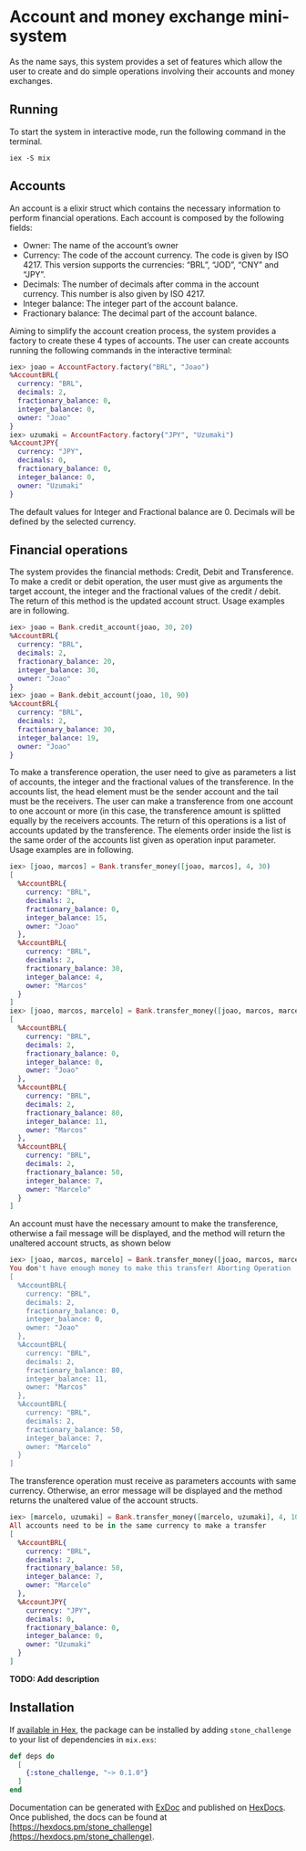 # Account and money exchange mini-system

As the name says, this system provides a set of features which allow the user to create and do simple operations involving their accounts and money exchanges.

## Running

To start the system in interactive mode, run the following command in the terminal.

```
iex -S mix 

```

## Accounts

An account is a elixir struct which contains the necessary information to perform financial operations. Each account is composed by the following fields:

* Owner: The name of the account’s owner 
* Currency: The code of the account currency. The code is given by ISO 4217. This version supports the currencies: “BRL”, “JOD”, “CNY” and “JPY”.
* Decimals: The number of decimals after comma in the account currency. This number is also given by ISO 4217.
* Integer balance: The integer part of the account balance.
* Fractionary balance: The decimal part of the account balance.

Aiming to simplify the account creation process, the system provides a factory to create these 4 types of accounts. The user can create accounts running the following commands in the interactive terminal:

```elixir
iex> joao = AccountFactory.factory("BRL", "Joao")
%AccountBRL{
  currency: "BRL",
  decimals: 2,
  fractionary_balance: 0,
  integer_balance: 0,
  owner: "Joao"
}
iex> uzumaki = AccountFactory.factory("JPY", "Uzumaki")
%AccountJPY{
  currency: "JPY",
  decimals: 0,
  fractionary_balance: 0,
  integer_balance: 0,
  owner: "Uzumaki"
}

```
The default values for Integer and Fractional balance are 0. Decimals will be defined by the selected currency.

## Financial operations

The system provides the financial methods: Credit, Debit and Transference. 
To make a credit or debit operation, the user must give as arguments the target account, the integer and the fractional values of the credit / debit. The return of this method is the updated account struct. Usage examples are in following.

```elixir
iex> joao = Bank.credit_account(joao, 30, 20)
%AccountBRL{
  currency: "BRL",
  decimals: 2,
  fractionary_balance: 20,
  integer_balance: 30,
  owner: "Joao"
}
iex> joao = Bank.debit_account(joao, 10, 90)
%AccountBRL{
  currency: "BRL",
  decimals: 2,
  fractionary_balance: 30,
  integer_balance: 19,
  owner: "Joao"
}
```

To make a transference operation, the user need to give as parameters a list of accounts, the integer and the fractional values of the transference. In the accounts list, the head element must be the sender account and the tail must be the receivers. The user can make a transference from one account to one account or more (in this case, the transference amount is splitted equally by the receivers accounts. The return of this operations is a list of accounts updated by the transference. The elements order inside the list is the same order of the accounts list given as  operation input parameter. Usage examples are in following.

```elixir
iex> [joao, marcos] = Bank.transfer_money([joao, marcos], 4, 30)
[
  %AccountBRL{
    currency: "BRL",
    decimals: 2,
    fractionary_balance: 0,
    integer_balance: 15,
    owner: "Joao"
  },
  %AccountBRL{
    currency: "BRL",
    decimals: 2,
    fractionary_balance: 30,
    integer_balance: 4,
    owner: "Marcos"
  }
]
iex> [joao, marcos, marcelo] = Bank.transfer_money([joao, marcos, marcelo], 15, 0) 
[
  %AccountBRL{
    currency: "BRL",
    decimals: 2,
    fractionary_balance: 0,
    integer_balance: 0,
    owner: "Joao"
  },
  %AccountBRL{
    currency: "BRL",
    decimals: 2,
    fractionary_balance: 80,
    integer_balance: 11,
    owner: "Marcos"
  },
  %AccountBRL{
    currency: "BRL",
    decimals: 2,
    fractionary_balance: 50,
    integer_balance: 7,
    owner: "Marcelo"
  }
]

```

An account must have the necessary amount to make the transference, otherwise a fail message will be displayed, and the method will return the unaltered account structs, as shown below

```elixir
iex> [joao, marcos, marcelo] = Bank.transfer_money([joao, marcos, marcelo], 15, 0)
You don't have enough money to make this transfer! Aborting Operation ...
[
  %AccountBRL{
    currency: "BRL",
    decimals: 2,
    fractionary_balance: 0,
    integer_balance: 0,
    owner: "Joao"
  },
  %AccountBRL{
    currency: "BRL",
    decimals: 2,
    fractionary_balance: 80,
    integer_balance: 11,
    owner: "Marcos"
  },
  %AccountBRL{
    currency: "BRL",
    decimals: 2,
    fractionary_balance: 50,
    integer_balance: 7,
    owner: "Marcelo"
  }
]
```
The transference operation must receive as parameters accounts with same currency. Otherwise, an error message will be displayed and the method returns the unaltered value of the account structs.

```elixir
iex> [marcelo, uzumaki] = Bank.transfer_money([marcelo, uzumaki], 4, 10)          
All accounts need to be in the same currency to make a transfer
[
  %AccountBRL{
    currency: "BRL",
    decimals: 2,
    fractionary_balance: 50,
    integer_balance: 7,
    owner: "Marcelo"
  },
  %AccountJPY{
    currency: "JPY",
    decimals: 0,
    fractionary_balance: 0,
    integer_balance: 0,
    owner: "Uzumaki"
  }
]
```


**TODO: Add description**

## Installation

If [available in Hex](https://hex.pm/docs/publish), the package can be installed
by adding `stone_challenge` to your list of dependencies in `mix.exs`:

```elixir
def deps do
  [
    {:stone_challenge, "~> 0.1.0"}
  ]
end
```

Documentation can be generated with [ExDoc](https://github.com/elixir-lang/ex_doc)
and published on [HexDocs](https://hexdocs.pm). Once published, the docs can
be found at [https://hexdocs.pm/stone_challenge](https://hexdocs.pm/stone_challenge).

